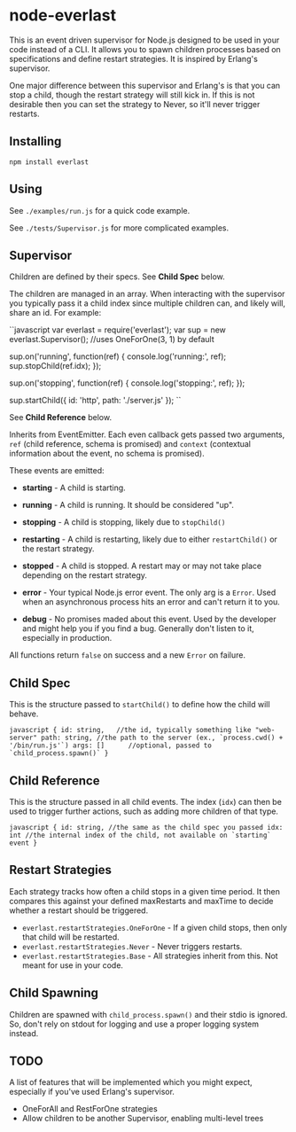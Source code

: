 node-everlast
=============

This is an event driven supervisor for Node.js designed to be used in your code
instead of a CLI. It allows you to spawn children processes based on
specifications and define restart strategies. It is inspired by Erlang's
supervisor.

One major difference between this supervisor and Erlang's is that you can stop
a child, though the restart strategy will still kick in. If this is not
desirable then you can set the strategy to Never, so it'll never trigger
restarts.

Installing
----------

`npm install everlast`

Using
-----

See `./examples/run.js` for a quick code example.

See `./tests/Supervisor.js` for more complicated examples.

Supervisor
----------

Children are defined by their specs. See **Child Spec** below.

The children are managed in an array. When interacting with the supervisor you
typically pass it a child index since multiple children can, and likely will,
share an id. For example:

``javascript
var everlast = require('everlast');
var sup = new everlast.Supervisor(); //uses OneForOne(3, 1) by default

sup.on('running', function(ref) {
  console.log('running:', ref);
  sup.stopChild(ref.idx);
});

sup.on('stopping', function(ref) {
  console.log('stopping:', ref);
});

sup.startChild({ id: 'http', path: './server.js' });
``

See **Child Reference** below.

Inherits from EventEmitter. Each even callback gets passed two arguments, `ref`
(child reference, schema is promised) and `context` (contextual information
about the event, no schema is promised).

These events are emitted:

  - **starting** - A child is starting.
  - **running** - A child is running. It should be considered "up".
  - **stopping** - A child is stopping, likely due to `stopChild()`
  - **restarting** - A child is restarting, likely due to either
    `restartChild()` or the restart strategy.
  - **stopped** - A child is stopped. A restart may or may not take place
    depending on the restart strategy.

  - **error** - Your typical Node.js error event. The only arg is a `Error`.
    Used when an asynchronous process hits an error and can't return it to you.
  - **debug** - No promises maded about this event. Used by the developer and
    might help you if you find a bug. Generally don't listen to it, especially
    in production.

All functions return `false` on success and a new `Error` on failure.

Child Spec
----------

This is the structure passed to `startChild()` to define how the child will
behave.

``javascript
{
  id: string,   //the id, typically something like "web-server"
  path: string, //the path to the server (ex., `process.cwd() + '/bin/run.js'`)
  args: []      //optional, passed to `child_process.spawn()`
}
``

Child Reference
---------------

This is the structure passed in all child events. The index (`idx`) can then be
used to trigger further actions, such as adding more children of that type.

``javascript
{
  id: string, //the same as the child spec you passed
  idx: int //the internal index of the child, not available on `starting` event
}
``

Restart Strategies
------------------

Each strategy tracks how often a child stops in a given time period. It then
compares this against your defined maxRestarts and maxTime to decide whether a
restart should be triggered.

  - `everlast.restartStrategies.OneForOne` - If a given child stops, then only
    that child will be restarted.
  - `everlast.restartStrategies.Never` - Never triggers restarts.
  - `everlast.restartStrategies.Base` - All strategies inherit from this. Not
    meant for use in your code.

Child Spawning
--------------

Children are spawned with `child_process.spawn()` and their stdio is ignored.
So, don't rely on stdout for logging and use a proper logging system instead.

TODO
----

A list of features that will be implemented which you might expect, especially
if you've used Erlang's supervisor.

  - OneForAll and RestForOne strategies
  - Allow children to be another Supervisor, enabling multi-level trees
